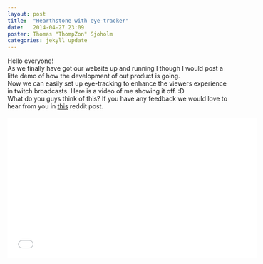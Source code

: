 ```yaml
---
layout: post
title:  "Hearthstone with eye-tracker"
date:   2014-04-27 23:09
poster: Thomas "ThompZon" Sjoholm
categories: jekyll update
---
```

<div class="newspost">
	<p class="newscontent">
		Hello everyone!<br>
		As we finally have got our website up and running I though I would post a litte demo of how the development of out product is going.<br>
		Now we can easily set up eye-tracking to enhance the viewers experience in twitch broadcasts. Here is a video of me showing it off. :D
	<br>
	What do you guys think of this? If you have any feedback we would love to hear from you in <a href="http://www.reddit.com/r/hearthstone/comments/22zvez/hearthstone_with_eye_tracking/" target="_blank"> this</a> reddit post.
		<br><br><iframe width="560" height="315" src="//www.youtube.com/embed/jbswEkYlhso" frameborder="0" allowfullscreen></iframe>
	</p>
</div>
